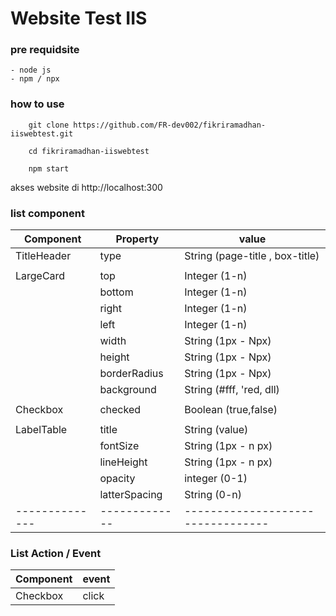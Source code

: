 # Website Test IIS

### pre requidsite
    - node js
    - npm / npx

### how to use
```
    git clone https://github.com/FR-dev002/fikriramadhan-iiswebtest.git

    cd fikriramadhan-iiswebtest

    npm start
```
akses website di http://localhost:300


### list component
| Component     | Property      |  value                           |
| ------------- | ------------- | -------------------------------- |
| TitleHeader   | type          | String (page-title , box-title)  |
|               |               |                                  |
| LargeCard     | top           | Integer (1-n)                    |
|               | bottom        | Integer (1-n)                    |
|               | right         | Integer (1-n)                    |
|               | left          | Integer (1-n)                    |
|               | width         | String (1px - Npx)               |
|               | height        | String (1px - Npx)               |
|               | borderRadius  | String (1px - Npx)               |
|               | background    | String (#fff, 'red, dll)         |
|               |               |                                  |
| Checkbox      | checked       | Boolean (true,false)             |
|               |               |                                  |
| LabelTable    | title         | String (value)                   |
|               | fontSize      | String (1px - n px)              |
|               | lineHeight    | String (1px - n px)              |
|               | opacity       | integer (0-1)                    |
|               | latterSpacing | String (0-n)                     |
|-------------- | ------------- |--------------------------------- |


### List Action / Event
| Component     | event         |
| ------------- | ------------- |
| Checkbox      | click         |